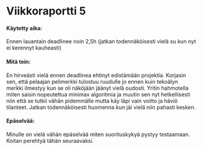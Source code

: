 # Viikkoraportti 5

#### Käytetty aika:
Ennen lauantain deadlinee noin 2,5h (jatkan todennäköisesti vielä su kun nyt ei kerennyt kauheasti)

#### Mitä tein:
En hirveästi vielä ennen deadlinea ehtinyt edistämään projektia. Korjasin sen, että pelaajan pelimerkki tulostuu ruudulle jo ennen kuin tekoälyn merkki ilmestyy kun se
oli näköjään jäänyt vielä oudosti. Yritin hahmotella miten saisin nopeutettua minimax algoritmia ja muutin sen nyt hetkellisesti niin että se tutkii vähän pidemmälle mutta käy läpi
vain voitto ja häviö tilanteet. Jatkan todennäköisesti huomenna kun jäi vielä niin pahasti kesken. 

#### Epäselvää:
Minulle on vielä vähän epäselvää miten suorituskykyä pystyy testaamaan. Koitan perehtyä tähän seuraavaksi.

